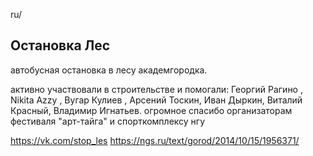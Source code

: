 ru/

## Остановка Лес

автобусная остановка в лесу академгородка.

активно участвовали в строительстве и помогали: Георгий Рагино , Nikita Azzy , Вугар Кулиев , Арсений Тоскин, Иван Дыркин, Виталий Красный, Владимир Игнатьев. огромное спасибо организаторам фестиваля "арт-тайга" и спорткомплексу нгу

https://vk.com/stop_les
https://ngs.ru/text/gorod/2014/10/15/1956371/
